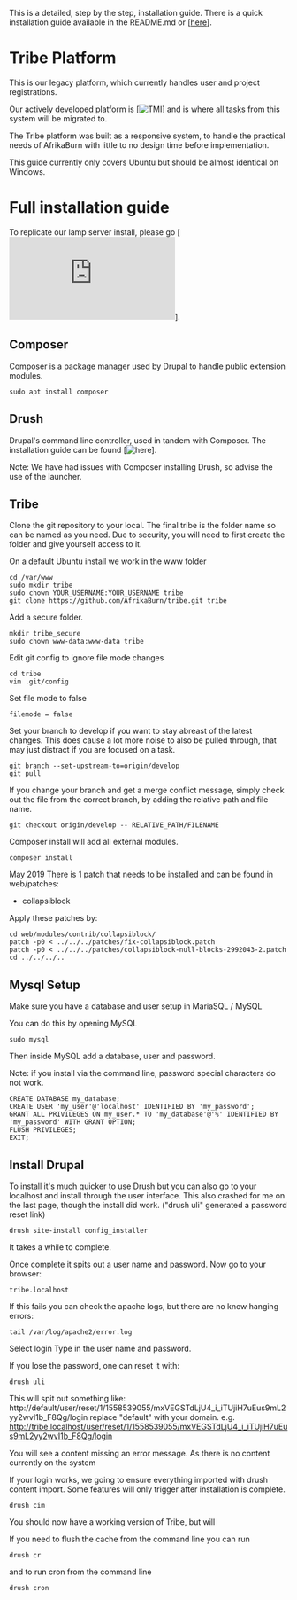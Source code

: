 This is a detailed, step by the step, installation guide. There is a quick installation guide available in the README.md or [[here](https://github.com/AfrikaBurn/tribe)].

 # Tribe Platform
This is our legacy platform, which currently handles user and project registrations. 

Our actively developed platform is [![TMI](https://github.com/AfrikaBurn/TMI)] and is where all tasks from this system will be migrated to. 

The Tribe platform was built as a responsive system, to handle the practical needs of AfrikaBurn with little to no design time before implementation. 

This guide currently only covers Ubuntu but should be almost identical on Windows.

# Full installation guide
To replicate our lamp server install, please go [![here](https://github.com/AfrikaBurn/tribe/blob/master/docs/lamp.md)].

## Composer
Composer is a package manager used by Drupal to handle public extension modules.

```
sudo apt install composer 
```

## Drush
Drupal's command line controller, used in tandem with Composer. 
The installation guide can be found [![here](https://github.com/drush-ops/drush-launcher)].

Note: We have had issues with Composer installing Drush, so advise the use of the launcher.

## Tribe
Clone the git repository to your local. The final tribe is the folder name so can be named as you need. Due to security, you will need to first create the folder and give yourself access to it.

On a default Ubuntu install we work in the www folder
```
cd /var/www
sudo mkdir tribe
sudo chown YOUR_USERNAME:YOUR_USERNAME tribe
git clone https://github.com/AfrikaBurn/tribe.git tribe
```

Add a secure folder.
```
mkdir tribe_secure
sudo chown www-data:www-data tribe
```

Edit git config to ignore file mode changes
```
cd tribe
vim .git/config
```
Set file mode to false
```
filemode = false
```

Set your branch to develop if you want to stay abreast of the latest changes. This does cause a lot more noise to also be pulled through, that may just distract if you are focused on a task.
```
git branch --set-upstream-to=origin/develop
git pull
```

If you change your branch and get a merge conflict message, simply check out the file from the correct branch, by adding the relative path and file name. 
```
git checkout origin/develop -- RELATIVE_PATH/FILENAME
```

Composer install will add all external modules. 
```
composer install
```

May 2019
There is 1 patch that needs to be installed and can be found in web/patches:
* collapsiblock

Apply these patches by:
```
cd web/modules/contrib/collapsiblock/
patch -p0 < ../../../patches/fix-collapsiblock.patch
patch -p0 < ../../../patches/collapsiblock-null-blocks-2992043-2.patch
cd ../../../..
```

## Mysql Setup
Make sure you have a database and user setup in MariaSQL / MySQL

You can do this by opening MySQL
```
sudo mysql
```
Then inside MySQL add a database, user and password.

Note: if you install via the command line, password special characters do not work. 
```
CREATE DATABASE my_database;
CREATE USER 'my_user'@'localhost' IDENTIFIED BY 'my_password';
GRANT ALL PRIVILEGES ON my_user.* TO 'my_database'@'%' IDENTIFIED BY 'my_password' WITH GRANT OPTION;
FLUSH PRIVILEGES;
EXIT;
```

## Install Drupal

To install it's much quicker to use Drush but you can also go to your localhost and install through the user interface. This also crashed for me on the last page, though the install did work. ("drush uli" generated a password reset link)
```
drush site-install config_installer
```
It takes a while to complete.

Once complete it spits out a user name and password. 
Now go to your browser:
```
tribe.localhost 
```

If this fails you can check the apache logs, but there are no know hanging errors:
```
tail /var/log/apache2/error.log
```

Select login 
Type in the user name and password.

If you lose the password, one can reset it with:
```
drush uli
```
This will spit out something like:
http://default/user/reset/1/1558539055/mxVEGSTdLjU4_i_iTUjiH7uEus9mL2yy2wvI1b_F8Qg/login
replace "default" with your domain. e.g.
http://tribe.localhost/user/reset/1/1558539055/mxVEGSTdLjU4_i_iTUjiH7uEus9mL2yy2wvI1b_F8Qg/login

You will see a content missing an error message. As there is no content currently on the system

If your login works, we going to ensure everything imported with drush content import. Some features will only trigger after installation is complete.
```
drush cim
```

You should now have a working version of Tribe, but will  

If you need to flush the cache from the command line you can run
```
drush cr
```

and to run cron from the command line
```
drush cron
```
